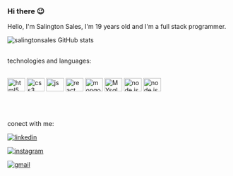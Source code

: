 ### Hi there :wink:


Hello, I'm Salington Sales, I'm 19 years old and I'm a full stack programmer.


![salingtonsales GitHub stats](https://github-readme-stats.vercel.app/api?username=salingtonsales&show_icons=true&theme=radical)
## 


technologies and languages:
<div style=" display: inline-block"><br/>

  <img align="center" alt="html5" height="30" width="40" src="https://cdn.jsdelivr.net/gh/devicons/devicon@latest/icons/html5/html5-original.svg" />
   <img align="center" alt="css3" height="30" width="40" src="https://cdn.jsdelivr.net/gh/devicons/devicon@latest/icons/css3/css3-original.svg" />
    <img align="center" alt="js" height="30" width="40" src="https://cdn.jsdelivr.net/gh/devicons/devicon@latest/icons/javascript/javascript-original.svg" />
     <img align="center" alt="react" height="30" width="40" src="https://cdn.jsdelivr.net/gh/devicons/devicon@latest/icons/react/react-original.svg" />
     <img align="center" alt="mongoDB" height="30" width="40" src="https://cdn.jsdelivr.net/gh/devicons/devicon@latest/icons/mongodb/mongodb-original.svg" />
      <img align="center" alt="MYsql" height="30" width="40" src="https://cdn.jsdelivr.net/gh/devicons/devicon@latest/icons/mysql/mysql-original.svg" />
      <img align="center" alt="node.js" height="30" width="40" src="https://cdn.jsdelivr.net/gh/devicons/devicon@latest/icons/nodejs/nodejs-original.svg"/>
      <img align="center" alt="node.js" height="30" width="40" src="https://cdn.jsdelivr.net/gh/devicons/devicon@latest/icons/postgresql/postgresql-original.svg" />
           
        
      
      
   
          
 
          
 
 
</div>


 <br>
 <br>
 <br>
 <br>


 conect with me:


<div>
 
[![linkedin](https://img.shields.io/badge/LinkedIn-0077B5?style=for-the-badge&logo=linkedin&logoColor=whitek)](www.linkedin.com/in/salington-sales)

[![instagram](https://img.shields.io/badge/Instagram-E4405F?style=for-the-badge&logo=instagram&logoColor=white)](https://www.instagram.com/salington_27/)

[![gmail](https://img.shields.io/badge/Gmail-D14836?style=for-the-badge&logo=gmail&logoColor=white)](salingtonsales07@gmail.com)


 
</div>






 
